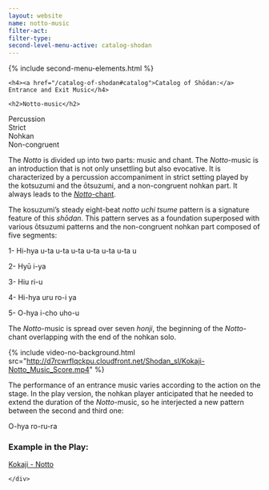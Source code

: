 ```yaml
---
layout: website
name: notto-music
filter-act:
filter-type:
second-level-menu-active: catalog-shodan
---
```


{% include second-menu-elements.html %}

<main class="page-content">
  <div class="text-container">

    <h4><a href="/catalog-of-shodan#catalog">Catalog of Shōdan:</a> Entrance and Exit Music</h4>

    <h2>Notto-music</h2>

  <div class="introductory-table">
    <div class="introductory-table__element">
      <div class="introductory-table__term">Percussion</div>
      <div class="introductory-table__definition">Strict</div>
    </div>
    <div class="introductory-table__element">
      <div class="introductory-table__term">Nohkan</div>
      <div class="introductory-table__definition">Non-congruent</div>
    </div>
  </div>

  <p>The <em>Notto</em> is divided up into two parts: music and chant. The <em>Notto</em>-music is an introduction that is not only unsettling but also evocative. It is characterized by a percussion accompaniment in strict setting played by the kotsuzumi and the ōtsuzumi, and a non-congruent nohkan part. It always leads to the <a href="/catalog-of-shodan/notto-chant" target="_blank"><em>Notto</em>-chant</a>.</p>

  <p>The kosuzumi’s steady eight-beat <em>notto uchi tsume</em> pattern is a signature feature of this <em>shōdan</em>. This pattern serves as a foundation superposed with various ōtsuzumi patterns and the non-congruent nohkan part composed of five segments:</p>
  <p>1-	Hi-hya u-ta  u-ta  u-ta  u-ta  u-ta  u-ta  u</p>
  <p>2-	Hyū i-ya</p>
  <p>3-	Hiu ri-u</p>
  <p>4-	Hi-hya uru ro-i ya</p>
  <p>5-	O-hya  i-cho uho-u</p>

  <p>The <em>Notto</em>-music is spread over seven <em>honji</em>, the beginning of the <em>Notto</em>-chant overlapping with the end of the nohkan solo.</p>

  {% include video-no-background.html
    src="http://d7rcwrflqckpu.cloudfront.net/Shodan_sl/Kokaji-Notto_Music_Score.mp4"
  %}

  <p>The performance of an entrance music varies according to the action on the stage. In the play version, the nohkan player anticipated that he needed to extend the duration of the <em>Notto</em>-music, so he interjected a new pattern between the second and third one:</p>
  <p>O-hya ro-ru-ra</p>

  <h3>Example in the Play:</h3>
  <p>
  <a href="/kokaji/notto/" target="_blank">Kokaji - Notto</a>
  </p>

    </div>
</main>
